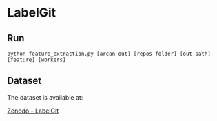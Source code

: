 # LabelGit

## Run

```commandline
python feature_extraction.py [arcan out] [repos folder] [out path] [feature] [workers]
```

## Dataset

The dataset is available at: 

[Zenodo - LabelGit](10.5281/zenodo.4459080)
